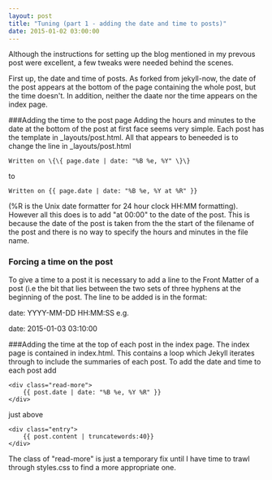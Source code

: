 ```yaml
---
layout: post
title: "Tuning (part 1 - adding the date and time to posts)"
date: 2015-01-02 03:00:00
---
```


Although the instructions for setting up the blog mentioned in my prevous post were excellent, a few tweaks were needed behind the scenes.

First up, the date and time of posts.  As forked from jekyll-now, the date of the post appears at the bottom of the page containing the whole post, but the time doesn't. In addition, neither the daate nor the time appears on the index page.

###Adding the time to the post page
Adding the hours and minutes to the date at the bottom of the post at first face seems very simple.  Each post has the template in _layouts/post.html.  All that appears to beneeded is to change the line in _layouts/post.html

    Written on \{\{ page.date | date: "%B %e, %Y" \}\}

to  

    Written on {{ page.date | date: "%B %e, %Y at %R" }}
    

(%R is the Unix date formatter for 24 hour clock HH:MM formatting).  However all this does is to add "at 00:00" to the date of the post.  This is because the date of the post is taken from the the start of the filename of the post and there is no way to specify the hours and minutes in the file name.

### Forcing a time on the post
To give a time to a post it is necessary to add a line to the Front Matter of a post (i.e the bit that lies between the two sets of three hyphens at the beginning of the post.  The line to be added is in the format:

date: YYYY-MM-DD HH:MM:SS
e.g.

date: 2015-01-03 03:10:00

###Adding the time at the top of each post in the index page.
The index page is contained in index.html.  This contains a loop which Jekyll iterates through to include the summaries of each post.  To add the date and time to each post add

	<div class="read-more">
    	{{ post.date | date: "%B %e, %Y %R" }}
    </div>
        
just above

	<div class="entry">
        {{ post.content | truncatewords:40}}
    </div>
    
The class of "read-more" is just a temporary fix until I have time to trawl through styles.css to find a more appropriate one.
